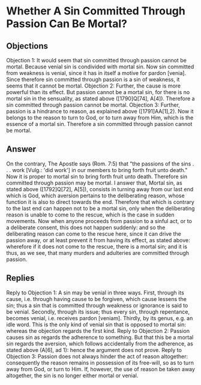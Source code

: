 # Whether A Sin Committed Through Passion Can Be Mortal?
## Objections
Objection 1: It would seem that sin committed through passion cannot be mortal. Because venial sin is condivided with mortal sin. Now sin committed from weakness is venial, since it has in itself a motive for pardon [venia]. Since therefore sin committed through passion is a sin of weakness, it seems that it cannot be mortal.
Objection 2: Further, the cause is more powerful than its effect. But passion cannot be a mortal sin, for there is no mortal sin in the sensuality, as stated above ([1790]Q[74], A[4]). Therefore a sin committed through passion cannot be mortal.
Objection 3: Further, passion is a hindrance to reason, as explained above ([1791]AA[1],2). Now it belongs to the reason to turn to God, or to turn away from Him, which is the essence of a mortal sin. Therefore a sin committed through passion cannot be mortal.
## Answer
On the contrary, The Apostle says (Rom. 7:5) that "the passions of the sins . . . work [Vulg.: 'did work'] in our members to bring forth fruit unto death." Now it is proper to mortal sin to bring forth fruit unto death. Therefore sin committed through passion may be mortal.
I answer that, Mortal sin, as stated above ([1792]Q[72], A[5]), consists in turning away from our last end which is God, which aversion pertains to the deliberating reason, whose function it is also to direct towards the end. Therefore that which is contrary to the last end can happen not to be a mortal sin, only when the deliberating reason is unable to come to the rescue, which is the case in sudden movements. Now when anyone proceeds from passion to a sinful act, or to a deliberate consent, this does not happen suddenly: and so the deliberating reason can come to the rescue here, since it can drive the passion away, or at least prevent it from having its effect, as stated above: wherefore if it does not come to the rescue, there is a mortal sin; and it is thus, as we see, that many murders and adulteries are committed through passion.
## Replies
Reply to Objection 1: A sin may be venial in three ways. First, through its cause, i.e. through having cause to be forgiven, which cause lessens the sin; thus a sin that is committed through weakness or ignorance is said to be venial. Secondly, through its issue; thus every sin, through repentance, becomes venial, i.e. receives pardon [veniam]. Thirdly, by its genus, e.g. an idle word. This is the only kind of venial sin that is opposed to mortal sin: whereas the objection regards the first kind.
Reply to Objection 2: Passion causes sin as regards the adherence to something. But that this be a mortal sin regards the aversion, which follows accidentally from the adherence, as stated above (A[6], ad 1): hence the argument does not prove.
Reply to Objection 3: Passion does not always hinder the act of reason altogether: consequently the reason remains in possession of its free-will, so as to turn away from God, or turn to Him. If, however, the use of reason be taken away altogether, the sin is no longer either mortal or venial.